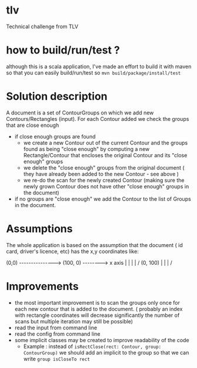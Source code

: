 # tlv
Technical challenge from TLV

# how to build/run/test ? 
although this is a scala application, I've made an effort to build it with maven so that you can easily build/run/test so ```mvn build/package/install/test```

# Solution description
A document is a set of ContourGroups on which we add new Contours/Rectangles (input). 
For each Contour added we check the groups that are close enough  
   - if close enough groups are found 
     - we create a new Contour out of the current Contour and the groups found as being "close enough" by computing a new Rectangle/Contour that encloses the original Contour and its "close enough" groups
     - we delete the "close enough" groups from the original document ( they have already been added to the new Contour - see above )
     - we re-do the scan for the newly created Contour (making sure the newly grown Contour does not have other "close enough" groups in the document)
   - if no groups are "close enough" we add the Contour to the list of Groups in the document.

# Assumptions 
The whole application is based on the assumption that the document ( id card, driver's licence, etc) has the x,y coordinates like: 

(0,0) ---------------> (100, 0) --------> x axis 
   |
   |
   |
   |
   \/
(0, 100)
   |
   | 
   |
   \/

# Improvements
   * the most important improvement is to scan the groups only once for each new contour that is added to the document. ( probably an index with rectangle coordinates will decrease significantly the number of scans but multiple iteration may still be possible)
   * read the input from command line
   * read the config from command line
   * some implicit classes may be created to improve readability of the code 
     * Example : instead of ```isRectClose(rect: Contour, group: ContourGroup)``` we should add an implicit to the group so that we can write ```group isCloseTo rect```
     